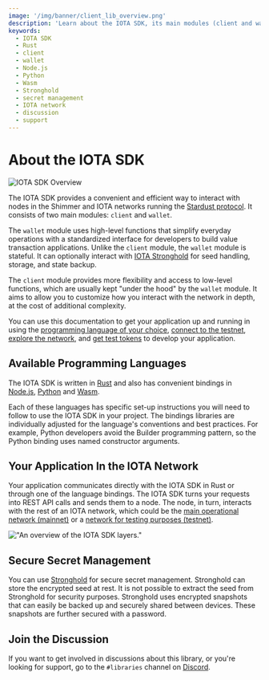 ```yaml
---
image: '/img/banner/client_lib_overview.png'
description: 'Learn about the IOTA SDK, its main modules (client and wallet), available programming languages (Rust, Node.js, Python, and Wasm), secure secret management using Stronghold, and how to join the discussion and get support.'
keywords:
  - IOTA SDK
  - Rust
  - client
  - wallet
  - Node.js
  - Python
  - Wasm
  - Stronghold
  - secret management
  - IOTA network
  - discussion
  - support
---
```


# About the IOTA SDK

![IOTA SDK Overview](/img/banner/client_lib_overview.png)

The IOTA SDK provides a convenient and efficient way to interact with nodes in the Shimmer
and IOTA networks running the [Stardust protocol](https://wiki.iota.org/shimmer/develop/explanations/what-is-stardust).
It consists of two main modules: `client` and `wallet`.

The `wallet` module uses high-level functions that simplify everyday operations with a standardized interface for
developers to build value transaction applications. Unlike the `client` module, the `wallet`
module is stateful. It can optionally interact with [IOTA Stronghold](https://github.com/iotaledger/stronghold.rs/) for seed handling, storage, and state backup.

The `client` module provides more flexibility and access to low-level functions, which are usually kept "under the hood" by the
`wallet` module. It aims to allow you to customize how you interact with the network in depth, at the cost of
additional complexity.

You can use this documentation to get your application up and running in using the
[programming language of your choice](#available-programming-languages),
[connect to the testnet](explanations/testnet-and-test-tokens.md#connect-to-the-testnet-api),
[explore the network](explanations/testnet-and-test-tokens.md#explore-the-network),
and [get test tokens](explanations/testnet-and-test-tokens.md#get-test-tokens) to develop your application.

## Available Programming Languages

The IOTA SDK is written in [Rust](getting-started/rust.mdx) and also has convenient bindings
in [Node.js](getting-started/nodejs.mdx), [Python](getting-started/python.mdx) and [Wasm](getting-started/wasm.mdx).

Each of these languages has specific set-up instructions you will need to follow to use the IOTA SDK in your project. The bindings libraries are individually adjusted for the language's conventions and best practices. For example, Python developers avoid the Builder
programming pattern, so the Python binding uses named constructor arguments.

## Your Application In the IOTA Network

Your application communicates directly with the IOTA SDK in Rust or through one of the language bindings. The IOTA SDK
turns your requests into REST API calls and sends them to a node. The node, in turn, interacts with the rest of an
IOTA network, which could be the
[main operational network (mainnet)](https://wiki.iota.org/shimmer/develop/explanations/what-is-shimmer/networks/#shimmer-mainnet)
or
a [network for testing purposes (testnet)](https://wiki.iota.org/shimmer/develop/explanations/what-is-shimmer/networks/#public-testnet).

!["An overview of the IOTA SDK layers."](/img/layered_overview.png 'An overview of the IOTA SDK layers.')

## Secure Secret Management

You can use [Stronghold](https://wiki.iota.org/shimmer/stronghold.rs/welcome) for secure secret management. Stronghold
can store the encrypted seed at rest. It is not possible to extract the seed from Stronghold for security purposes.
Stronghold uses encrypted snapshots that can easily be backed up and securely shared between devices. These snapshots
are further secured with a password.

## Join the Discussion

If you want to get involved in discussions about this library, or you're looking for support, go to the `#libraries`
channel
on [Discord](https://discord.iota.org).
